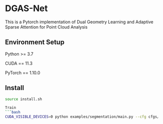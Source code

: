# DGAS-Net
This is a Pytorch implementation of Dual Geometry Learning and Adaptive Sparse Attention for Point Cloud Analysis

## Environment Setup 
Python >= 3.7 

CUDA == 11.3 

PyTorch == 1.10.0 

## Install
```bash
source install.sh

Train
```bash
CUDA_VISIBLE_DEVICES=0 python examples/segmentation/main.py --cfg cfgs/s3dis/DGAS-Net.yaml